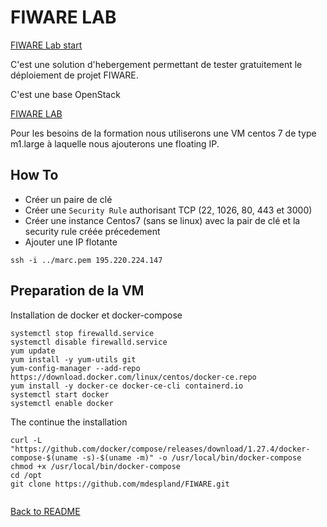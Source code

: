 # FIWARE LAB

[FIWARE Lab start](https://www.fiware.org/developers/fiware-lab/)

C'est une solution d'hebergement permettant de tester gratuitement le déploiement de projet FIWARE.


C'est une base OpenStack

[FIWARE LAB](https://cloud.lab.fiware.org/project/)


Pour les besoins de la formation nous utiliserons une VM centos 7 de type m1.large à laquelle nous ajouterons une floating IP.

## How To

* Créer un paire de clé
* Créer une ```Security Rule``` authorisant TCP (22, 1026, 80, 443 et 3000) 
* Créer une instance Centos7 (sans se linux) avec la pair de clé et la security rule créée précedement
* Ajouter une IP flotante

```
ssh -i ../marc.pem 195.220.224.147
```

## Preparation de la VM

Installation de docker et docker-compose

```
systemctl stop firewalld.service
systemctl disable firewalld.service
yum update
yum install -y yum-utils git
yum-config-manager --add-repo https://download.docker.com/linux/centos/docker-ce.repo
yum install -y docker-ce docker-ce-cli containerd.io
systemctl start docker
systemctl enable docker
```

The continue the installation
```
curl -L "https://github.com/docker/compose/releases/download/1.27.4/docker-compose-$(uname -s)-$(uname -m)" -o /usr/local/bin/docker-compose
chmod +x /usr/local/bin/docker-compose
cd /opt
git clone https://github.com/mdespland/FIWARE.git


```

[Back to README](./README.md)